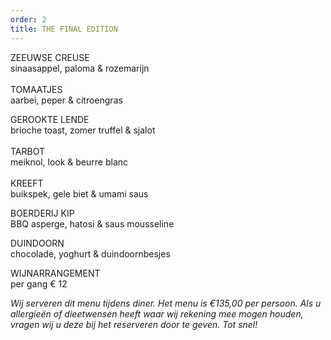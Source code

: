 ```yaml
---
order: 2
title: THE FINAL EDITION
---
```

ZEEUWSE CREUSE \
sinaasappel, paloma & rozemarijn\
\
TOMAATJES \
a﻿arbei, peper & citroengras 

G﻿EROOKTE LENDE\
brioche toast, zomer truffel & sjalot\
\
T﻿ARBOT\
m﻿eiknol, look & beurre blanc \
\
KREEFT\
b﻿uikspek, gele biet & umami saus 

BOERDERIJ KIP\
B﻿BQ asperge, hatosi & saus mousseline 

DUINDOORN\
c﻿hocolade, yoghurt & duindoornbesjes

WIJNARRANGEMENT \
per gang € 12

*Wij serveren dit menu tijdens diner. Het menu is €135,00 per persoon. Als u allergieën of dieetwensen heeft waar wij rekening mee mogen houden, vragen wij u deze bij het reserveren door te geven. Tot snel!*